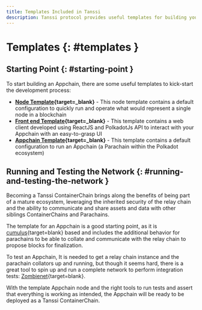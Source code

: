 ```yaml
---
title: Templates Included in Tanssi
description: Tanssi protocol provides useful templates for building your Appchain, including a ready-to-use EVM template for Ethereum compatibility.
---
```


# Templates {: #templates } 

## Starting Point {: #starting-point } 

To start building an Appchain, there are some useful templates to kick-start the development process:

- **[Node Template](https://github.com/substrate-developer-hub/substrate-parachain-template){target=_blank}** - This node template contains a default configuration to quickly run and operate what would represent a single node in a blockchain
- **[Front end Template](https://github.com/substrate-developer-hub/substrate-parachain-template){target=_blank}** - This template contains a web client developed using ReactJS and PolkadotJs API to interact with your Appchain with an easy-to-grasp UI
- **[Appchain Template](https://github.com/substrate-developer-hub/substrate-parachain-template){target=_blank}** - This template contains a default configuration to run an Appchain (a Parachain within the Polkadot ecosystem)

## Running and Testing the Network {: #running-and-testing-the-network } 

Becoming a Tanssi ContainerChain brings along the benefits of being part of a mature ecosystem, leveraging the inherited security of the relay chain and the ability to communicate and share assets and data with other siblings ContainerChains and Parachains.

The template for an Appchain is a good starting point, as it is [cumulus](https://github.com/paritytech/cumulus/){target=blank} based and includes the additional behavior for parachains to be able to collate and communicate with the relay chain to propose blocks for finalization.

To test an Appchain, It is needed to get a relay chain instance and the parachain collators up and running, but though it seems hard, there is a great tool to spin up and run a complete network to perform integration tests: [Zombienet](https://github.com/paritytech/zombienet){target=blank}.

With the template Appchain node and the right tools to run tests and assert that everything is working as intended, the Appchain will be ready to be deployed as a Tanssi ContainerChain.

